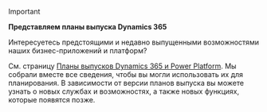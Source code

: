 > [!IMPORTANT]
> **Представляем планы выпуска Dynamics 365**
>
> Интересуетесь предстоящими и недавно выпущенными возможностями наших бизнес-приложений и платформ? 
> 
> См. страницу [Планы выпусков Dynamics 365 и Power Platform](https://go.microsoft.com/fwlink/?linkid=2010158). Мы собрали вместе все сведения, чтобы вы могли использовать их для планирования. В зависимости от версии планов выпуска вы можете узнать о новых службах и возможностях, а также новых функциях, которые появятся позже.
